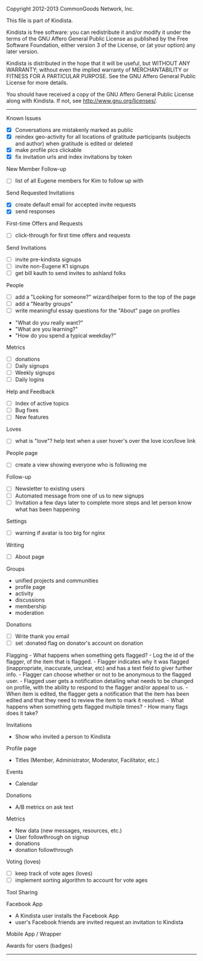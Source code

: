 Copyright 2012-2013 CommonGoods Network, Inc.

This file is part of Kindista.

Kindista is free software: you can redistribute it and/or modify it
under the terms of the GNU Affero General Public License as published
by the Free Software Foundation, either version 3 of the License, or
(at your option) any later version.

Kindista is distributed in the hope that it will be useful, but WITHOUT
ANY WARRANTY; without even the implied warranty of MERCHANTABILITY or
FITNESS FOR A PARTICULAR PURPOSE.  See the GNU Affero General Public
License for more details.

You should have received a copy of the GNU Affero General Public License
along with Kindista.  If not, see <http://www.gnu.org/licenses/>.

-----------------------------------------------------------------------
Known Issues
- [X] Conversations are mistakenly marked as public
- [X] reindex geo-activity for all locations of gratitude participants (subjects and author) when gratitude is edited or deleted
- [X] make profile pics clickable
- [X] fix invitation urls and index invitations by token

New Member Follow-up
- [ ] list of all Eugene members for Kim to follow up with

Send Requested Invitations
- [X] create default email for accepted invite requests
- [X] send responses

First-time Offers and Requests
- [ ] click-through for first time offers and requests

Send Invitations
- [ ] invite pre-kindista signups
- [ ] invite non-Eugene K1 signups
- [ ] get bill kauth to send invites to ashland folks

People
- [ ] add a "Looking for someone?" wizard/helper form to the top of the page
- [ ] add a "Nearby groups"
- [ ] write meaningful essay questions for the "About" page on profiles
- "What do you really want?"
- "What are you learning?"
- "How do you spend a typical weekday?"

Metrics
- [ ] donations
- [ ] Daily signups
- [ ] Weekly signups
- [ ] Daily logins

Help and Feedback
- [ ] Index of active topics
- [ ] Bug fixes
- [ ] New features

Loves
- [ ] what is "love"?  help text when a user hover's over the love icon/love link

People page
- [ ] create a view showing everyone who is following me

Follow-up
- [ ] Newsletter to existing users
- [ ] Automated message from one of us to new signups
- [ ] Invitation a few days later to complete more steps and let person know what has been happening

Settings
- [ ] warning if avatar is too big for nginx

Writing
- [ ] About page

Groups
- unified projects and communities
- profile page
- activity
- discussions
- membership
- moderation

Donations
- [ ] Write thank you email
- [ ] set :donated flag on donator's account on donation

Flagging
    - What happens when something gets flagged?
      - Log the id of the flagger, of the item that is flagged.
      - Flagger indicates why it was flagged (inappropriate, inaccurate, unclear, etc) and has a text field to giver further info.
      - Flagger can choose whether or not to be anonymous to the flagged user.
      - Flagged user gets a notification detailing what needs to be changed on profile, with the ability to respond to the flagger and/or appeal to us.
      - When item is edited, the flagger gets a notification that the item has been edited and that they need to review the item to mark it resolved.
    - What happens when something gets flagged multiple times?
        - How many flags does it take?

Invitations
- Show who invited a person to Kindista

Profile page
- Titles (Member, Administrator, Moderator, Facilitator, etc.)

Events
- Calendar

Donations
- A/B metrics on ask text

Metrics
- New data (new messages, resources, etc.)
- User followthrough on signup
- donations
- donation followthrough

Voting (loves)
- [ ] keep track of vote ages (loves)
- [ ] implement sorting algorithm to account for vote ages

Tool Sharing

Facebook App
- A Kindista user installs the Facebook App
- user's Facebook friends are invited request an invitation to Kindista

Mobile App / Wrapper

Awards for users (badges)

----------------------------------------------------------

